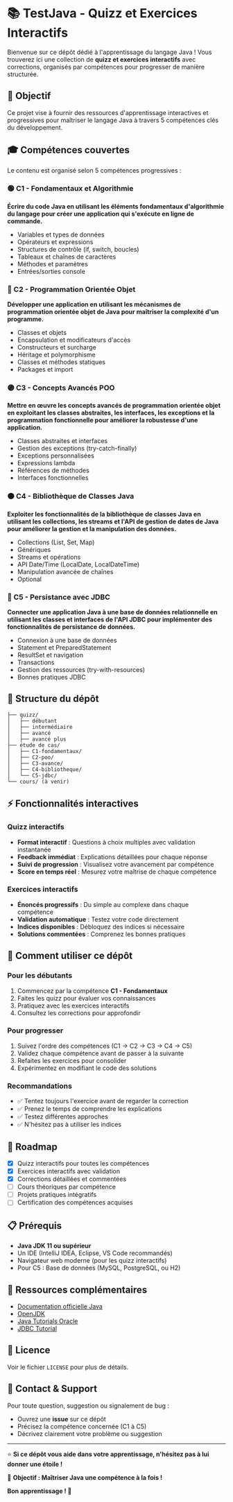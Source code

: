 # 📚 TestJava - Quizz et Exercices Interactifs

Bienvenue sur ce dépôt dédié à l'apprentissage du langage Java ! Vous trouverez ici une collection de **quizz et exercices interactifs** avec corrections, organisés par compétences pour progresser de manière structurée.

## 🎯 Objectif

Ce projet vise à fournir des ressources d'apprentissage interactives et progressives pour maîtriser le langage Java à travers 5 compétences clés du développement.

## 🎓 Compétences couvertes

Le contenu est organisé selon 5 compétences progressives :

### 🟢 C1 - Fondamentaux et Algorithmie
**Écrire du code Java en utilisant les éléments fondamentaux d'algorithmie du langage pour créer une application qui s'exécute en ligne de commande.**

- Variables et types de données
- Opérateurs et expressions
- Structures de contrôle (if, switch, boucles)
- Tableaux et chaînes de caractères
- Méthodes et paramètres
- Entrées/sorties console

### 🔵 C2 - Programmation Orientée Objet
**Développer une application en utilisant les mécanismes de programmation orientée objet de Java pour maîtriser la complexité d'un programme.**

- Classes et objets
- Encapsulation et modificateurs d'accès
- Constructeurs et surcharge
- Héritage et polymorphisme
- Classes et méthodes statiques
- Packages et import

### 🟣 C3 - Concepts Avancés POO
**Mettre en œuvre les concepts avancés de programmation orientée objet en exploitant les classes abstraites, les interfaces, les exceptions et la programmation fonctionnelle pour améliorer la robustesse d'une application.**

- Classes abstraites et interfaces
- Gestion des exceptions (try-catch-finally)
- Exceptions personnalisées
- Expressions lambda
- Références de méthodes
- Interfaces fonctionnelles

### 🟠 C4 - Bibliothèque de Classes Java
**Exploiter les fonctionnalités de la bibliothèque de classes Java en utilisant les collections, les streams et l'API de gestion de dates de Java pour améliorer la gestion et la manipulation des données.**

- Collections (List, Set, Map)
- Génériques
- Streams et opérations
- API Date/Time (LocalDate, LocalDateTime)
- Manipulation avancée de chaînes
- Optional

### 🔴 C5 - Persistance avec JDBC
**Connecter une application Java à une base de données relationnelle en utilisant les classes et interfaces de l'API JDBC pour implémenter des fonctionnalités de persistance de données.**

- Connexion à une base de données
- Statement et PreparedStatement
- ResultSet et navigation
- Transactions
- Gestion des ressources (try-with-resources)
- Bonnes pratiques JDBC

## 📂 Structure du dépôt

```
├── quizz/
│   ├── débutant
│   ├── intermédiaire
│   ├── avancé
│   ├── avancé plus
├── étude de cas/
│   ├── C1-fondamentaux/
│   ├── C2-poo/
│   ├── C3-avance/
│   ├── C4-bibliotheque/
│   └── C5-jdbc/
└── cours/ (à venir)
```

## ⚡ Fonctionnalités interactives

### Quizz interactifs
- **Format interactif** : Questions à choix multiples avec validation instantanée
- **Feedback immédiat** : Explications détaillées pour chaque réponse
- **Suivi de progression** : Visualisez votre avancement par compétence
- **Score en temps réel** : Mesurez votre maîtrise de chaque compétence

### Exercices interactifs
- **Énoncés progressifs** : Du simple au complexe dans chaque compétence
- **Validation automatique** : Testez votre code directement
- **Indices disponibles** : Débloquez des indices si nécessaire
- **Solutions commentées** : Comprenez les bonnes pratiques

## 🚀 Comment utiliser ce dépôt

### Pour les débutants
1. Commencez par la compétence **C1 - Fondamentaux**
2. Faites les quizz pour évaluer vos connaissances
3. Pratiquez avec les exercices interactifs
4. Consultez les corrections pour approfondir

### Pour progresser
1. Suivez l'ordre des compétences (C1 → C2 → C3 → C4 → C5)
2. Validez chaque compétence avant de passer à la suivante
3. Refaites les exercices pour consolider
4. Expérimentez en modifiant le code des solutions

### Recommandations
- ✅ Tentez toujours l'exercice avant de regarder la correction
- ✅ Prenez le temps de comprendre les explications
- ✅ Testez différentes approches
- ✅ N'hésitez pas à utiliser les indices

## 🚧 Roadmap

- [x] Quizz interactifs pour toutes les compétences
- [x] Exercices interactifs avec validation
- [x] Corrections détaillées et commentées
- [ ] Cours théoriques par compétence
- [ ] Projets pratiques intégratifs
- [ ] Certification des compétences acquises

## 📋 Prérequis

- **Java JDK 11 ou supérieur**
- Un IDE (IntelliJ IDEA, Eclipse, VS Code recommandés)
- Navigateur web moderne (pour les quizz interactifs)
- Pour C5 : Base de données (MySQL, PostgreSQL, ou H2)

## 📖 Ressources complémentaires

- [Documentation officielle Java](https://docs.oracle.com/en/java/)
- [OpenJDK](https://openjdk.org/)
- [Java Tutorials Oracle](https://docs.oracle.com/javase/tutorial/)
- [JDBC Tutorial](https://docs.oracle.com/javase/tutorial/jdbc/)

## 📜 Licence

 Voir le fichier `LICENSE` pour plus de détails.

## 💬 Contact & Support

Pour toute question, suggestion ou signalement de bug :
- Ouvrez une **issue** sur ce dépôt
- Précisez la compétence concernée (C1 à C5)
- Décrivez clairement votre problème ou suggestion

---

⭐ **Si ce dépôt vous aide dans votre apprentissage, n'hésitez pas à lui donner une étoile !**

🎯 **Objectif : Maîtriser Java une compétence à la fois !**

**Bon apprentissage ! 🚀**
